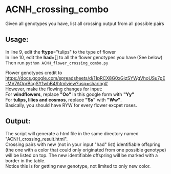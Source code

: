# ACNH_crossing_combo
Given all genotypes you have, list all crossing output from all possible pairs

## Usage:  
In line 9, edit the **ftype**="tulips" to the type of flower  
In line 10, edit the **had**=[] to all the flower genotypes you have (See below)  
Then run `python ACNH_flower_crossing_combo.py`

Flower genotypes credit to https://docs.google.com/spreadsheets/d/11pRCX8G0xGizSYWgVhoUSu7pE-MV7AOprBcgSY1whB4/htmlview?usp=sharing#  
However, make the flowing changes for input:  
For **windflowers**, replace **"Oo"** in this google form with **"Yy"**  
For **tulips, lilies and cosmos**, replace **"Ss"** with **"Ww"**.  
Basically, you should have RYW for every flower excpet roses.

## Output:  
The script will generate a html file in the same directory named "ACNH_crossing_result.html".  
Crossing pairs with new (not in your input "had" list) identifiable offspring (the one with a color that could only originated from one possible genotype) will be listed on top. The new identifiable offspring will be marked with a border in the table.  
Notice this is for getting new genotype, not limited to only new color.
